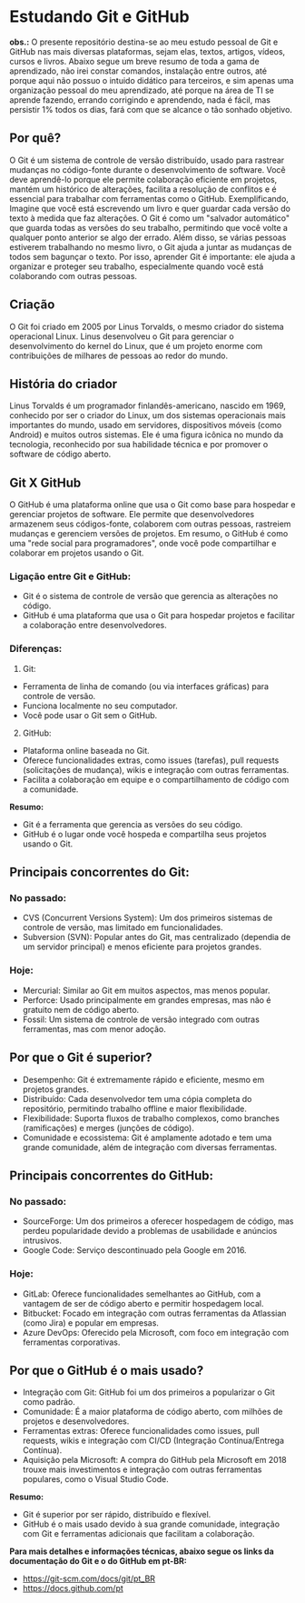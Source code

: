 # Estudando Git e GitHub

**obs.:** O presente repositório destina-se ao meu estudo pessoal de Git e GitHub nas mais diversas plataformas, sejam elas, textos, artigos, vídeos, cursos e livros. Abaixo segue um breve resumo de toda a gama de aprendizado, não irei constar comandos, instalação entre outros, até porque aqui não possuo o intuido didático para terceiros, e sim apenas uma organização pessoal do meu aprendizado, até porque na área de TI se aprende fazendo, errando corrigindo e aprendendo, nada é fácil, mas persistir 1% todos os dias, fará com que se alcance o tão sonhado objetivo.

## Por quê?

O Git é um sistema de controle de versão distribuído, usado para rastrear mudanças no código-fonte durante o desenvolvimento de software. Você deve aprendê-lo porque ele permite colaboração eficiente em projetos, mantém um histórico de alterações, facilita a resolução de conflitos e é essencial para trabalhar com ferramentas como o GitHub. Exemplificando, Imagine que você está escrevendo um livro e quer guardar cada versão do texto à medida que faz alterações. O Git é como um "salvador automático" que guarda todas as versões do seu trabalho, permitindo que você volte a qualquer ponto anterior se algo der errado. Além disso, se várias pessoas estiverem trabalhando no mesmo livro, o Git ajuda a juntar as mudanças de todos sem bagunçar o texto. Por isso, aprender Git é importante: ele ajuda a organizar e proteger seu trabalho, especialmente quando você está colaborando com outras pessoas.

## Criação

O Git foi criado em 2005 por Linus Torvalds, o mesmo criador do sistema operacional Linux. Linus desenvolveu o Git para gerenciar o desenvolvimento do kernel do Linux, que é um projeto enorme com contribuições de milhares de pessoas ao redor do mundo.

## História do criador

Linus Torvalds é um programador finlandês-americano, nascido em 1969, conhecido por ser o criador do Linux, um dos sistemas operacionais mais importantes do mundo, usado em servidores, dispositivos móveis (como Android) e muitos outros sistemas. Ele é uma figura icônica no mundo da tecnologia, reconhecido por sua habilidade técnica e por promover o software de código aberto.

## Git X GitHub

O GitHub é uma plataforma online que usa o Git como base para hospedar e gerenciar projetos de software. Ele permite que desenvolvedores armazenem seus códigos-fonte, colaborem com outras pessoas, rastreiem mudanças e gerenciem versões de projetos. Em resumo, o GitHub é como uma "rede social para programadores", onde você pode compartilhar e colaborar em projetos usando o Git.

### Ligação entre Git e GitHub:

- Git é o sistema de controle de versão que gerencia as alterações no código.
- GitHub é uma plataforma que usa o Git para hospedar projetos e facilitar a colaboração entre desenvolvedores.

### Diferenças:

1. Git:

- Ferramenta de linha de comando (ou via interfaces gráficas) para controle de versão.
- Funciona localmente no seu computador.
- Você pode usar o Git sem o GitHub.

2. GitHub:

- Plataforma online baseada no Git.
- Oferece funcionalidades extras, como issues (tarefas), pull requests (solicitações de mudança), wikis e integração com outras ferramentas.
- Facilita a colaboração em equipe e o compartilhamento de código com a comunidade.

**Resumo:**

- Git é a ferramenta que gerencia as versões do seu código.
- GitHub é o lugar onde você hospeda e compartilha seus projetos usando o Git.

## Principais concorrentes do Git:

### No passado:

- CVS (Concurrent Versions System): Um dos primeiros sistemas de controle de versão, mas limitado em funcionalidades.
- Subversion (SVN): Popular antes do Git, mas centralizado (dependia de um servidor principal) e menos eficiente para projetos grandes.

### Hoje:

- Mercurial: Similar ao Git em muitos aspectos, mas menos popular.
- Perforce: Usado principalmente em grandes empresas, mas não é gratuito nem de código aberto.
- Fossil: Um sistema de controle de versão integrado com outras ferramentas, mas com menor adoção.

## Por que o Git é superior?

- Desempenho: Git é extremamente rápido e eficiente, mesmo em projetos grandes.
- Distribuído: Cada desenvolvedor tem uma cópia completa do repositório, permitindo trabalho offline e maior flexibilidade.
- Flexibilidade: Suporta fluxos de trabalho complexos, como branches (ramificações) e merges (junções de código).
- Comunidade e ecossistema: Git é amplamente adotado e tem uma grande comunidade, além de integração com diversas ferramentas.

## Principais concorrentes do GitHub:

### No passado:

- SourceForge: Um dos primeiros a oferecer hospedagem de código, mas perdeu popularidade devido a problemas de usabilidade e anúncios intrusivos.
- Google Code: Serviço descontinuado pela Google em 2016.

### Hoje:

- GitLab: Oferece funcionalidades semelhantes ao GitHub, com a vantagem de ser de código aberto e permitir hospedagem local.
- Bitbucket: Focado em integração com outras ferramentas da Atlassian (como Jira) e popular em empresas.
- Azure DevOps: Oferecido pela Microsoft, com foco em integração com ferramentas corporativas.

## Por que o GitHub é o mais usado?

- Integração com Git: GitHub foi um dos primeiros a popularizar o Git como padrão.
- Comunidade: É a maior plataforma de código aberto, com milhões de projetos e desenvolvedores.
- Ferramentas extras: Oferece funcionalidades como issues, pull requests, wikis e integração com CI/CD (Integração Contínua/Entrega Contínua).
- Aquisição pela Microsoft: A compra do GitHub pela Microsoft em 2018 trouxe mais investimentos e integração com outras ferramentas populares, como o Visual Studio Code.

**Resumo:**

- Git é superior por ser rápido, distribuído e flexível.
- GitHub é o mais usado devido à sua grande comunidade, integração com Git e ferramentas adicionais que facilitam a colaboração.

**Para mais detalhes e informações técnicas, abaixo segue os links da documentação do Git e o do GitHub em pt-BR:**

- https://git-scm.com/docs/git/pt_BR
- https://docs.github.com/pt

